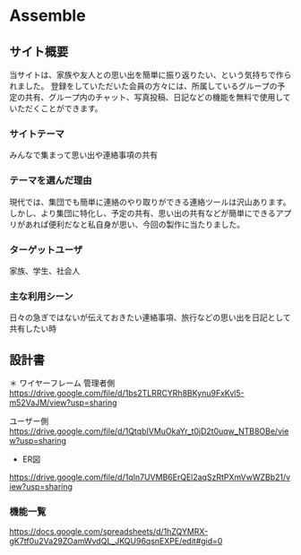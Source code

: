 # Assemble　　

## サイト概要
当サイトは、家族や友人との思い出を簡単に振り返りたい、という気持ちで作られました。
登録をしていただいた会員の方々には、所属しているグループの予定の共有、グループ内のチャット、写真投稿、日記などの機能を無料で使用していただくことができます。

### サイトテーマ
みんなで集まって思い出や連絡事項の共有

### テーマを選んだ理由
現代では、集団でも簡単に連絡のやり取りができる連絡ツールは沢山あります。
しかし、より集団に特化し、予定の共有、思い出の共有などが簡単にできるアプリがあれば便利だなと私自身が思い、今回の製作に当たりました。

### ターゲットユーザ
家族、学生、社会人

### 主な利用シーン
日々の急ぎではないが伝えておきたい連絡事項、旅行などの思い出を日記として共有したい時

## 設計書　　
＊ ワイヤーフレーム
管理者側　https://drive.google.com/file/d/1bs2TLRRCYRh8BKynu9FxKvl5-m52VaJM/view?usp=sharing
  
ユーザー側　https://drive.google.com/file/d/1QtqbIVMuOkaYr_t0jD2t0uqw_NTB8OBe/view?usp=sharing
  
* ER図
  
https://drive.google.com/file/d/1qIn7UVMB6ErQEl2aqSzRtPXmVwWZBb21/view?usp=sharing

### 機能一覧　　
https://docs.google.com/spreadsheets/d/1hZQYMRX-gK7tf0u2Va29ZOamWvdQL_JKQU96qsnEXPE/edit#gid=0


